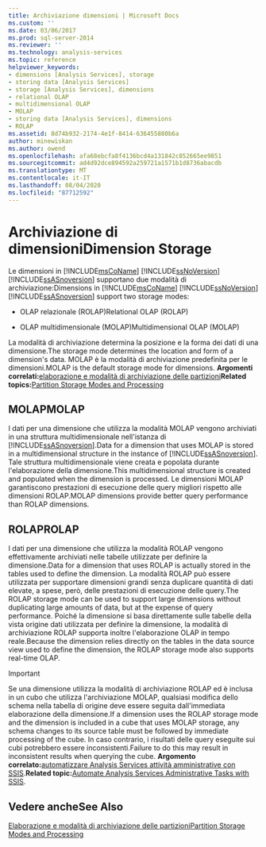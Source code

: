 ```yaml
---
title: Archiviazione dimensioni | Microsoft Docs
ms.custom: ''
ms.date: 03/06/2017
ms.prod: sql-server-2014
ms.reviewer: ''
ms.technology: analysis-services
ms.topic: reference
helpviewer_keywords:
- dimensions [Analysis Services], storage
- storing data [Analysis Services]
- storage [Analysis Services], dimensions
- relational OLAP
- multidimensional OLAP
- MOLAP
- storing data [Analysis Services], dimensions
- ROLAP
ms.assetid: 8d74b932-2174-4e1f-8414-636455880b6a
author: minewiskan
ms.author: owend
ms.openlocfilehash: afa68ebcfa8f4136bcd4a131842c852665ee9851
ms.sourcegitcommit: ad4d92dce894592a259721a1571b1d8736abacdb
ms.translationtype: MT
ms.contentlocale: it-IT
ms.lasthandoff: 08/04/2020
ms.locfileid: "87712592"
---
```

# <a name="dimension-storage"></a><span data-ttu-id="8c981-102">Archiviazione di dimensioni</span><span class="sxs-lookup"><span data-stu-id="8c981-102">Dimension Storage</span></span>
  <span data-ttu-id="8c981-103">Le dimensioni in [!INCLUDE[msCoName](../../includes/msconame-md.md)] [!INCLUDE[ssNoVersion](../../includes/ssnoversion-md.md)] [!INCLUDE[ssASnoversion](../../includes/ssasnoversion-md.md)] supportano due modalità di archiviazione:</span><span class="sxs-lookup"><span data-stu-id="8c981-103">Dimensions in [!INCLUDE[msCoName](../../includes/msconame-md.md)] [!INCLUDE[ssNoVersion](../../includes/ssnoversion-md.md)] [!INCLUDE[ssASnoversion](../../includes/ssasnoversion-md.md)] support two storage modes:</span></span>  
  
-   <span data-ttu-id="8c981-104">OLAP relazionale (ROLAP)</span><span class="sxs-lookup"><span data-stu-id="8c981-104">Relational OLAP (ROLAP)</span></span>  
  
-   <span data-ttu-id="8c981-105">OLAP multidimensionale (MOLAP)</span><span class="sxs-lookup"><span data-stu-id="8c981-105">Multidimensional OLAP (MOLAP)</span></span>  
  
 <span data-ttu-id="8c981-106">La modalità di archiviazione determina la posizione e la forma dei dati di una dimensione.</span><span class="sxs-lookup"><span data-stu-id="8c981-106">The storage mode determines the location and form of a dimension's data.</span></span> <span data-ttu-id="8c981-107">MOLAP è la modalità di archiviazione predefinita per le dimensioni.</span><span class="sxs-lookup"><span data-stu-id="8c981-107">MOLAP is the default storage mode for dimensions.</span></span> <span data-ttu-id="8c981-108">**Argomenti correlati:**[elaborazione e modalità di archiviazione delle partizioni](../multidimensional-models-olap-logical-cube-objects/partitions-partition-storage-modes-and-processing.md)</span><span class="sxs-lookup"><span data-stu-id="8c981-108">**Related topics:**[Partition Storage Modes and Processing](../multidimensional-models-olap-logical-cube-objects/partitions-partition-storage-modes-and-processing.md)</span></span>  
  
## <a name="molap"></a><span data-ttu-id="8c981-109">MOLAP</span><span class="sxs-lookup"><span data-stu-id="8c981-109">MOLAP</span></span>  
 <span data-ttu-id="8c981-110">I dati per una dimensione che utilizza la modalità MOLAP vengono archiviati in una struttura multidimensionale nell'istanza di [!INCLUDE[ssASnoversion](../../includes/ssasnoversion-md.md)].</span><span class="sxs-lookup"><span data-stu-id="8c981-110">Data for a dimension that uses MOLAP is stored in a multidimensional structure in the instance of [!INCLUDE[ssASnoversion](../../includes/ssasnoversion-md.md)].</span></span> <span data-ttu-id="8c981-111">Tale struttura multidimensionale viene creata e popolata durante l'elaborazione della dimensione.</span><span class="sxs-lookup"><span data-stu-id="8c981-111">This multidimensional structure is created and populated when the dimension is processed.</span></span> <span data-ttu-id="8c981-112">Le dimensioni MOLAP garantiscono prestazioni di esecuzione delle query migliori rispetto alle dimensioni ROLAP.</span><span class="sxs-lookup"><span data-stu-id="8c981-112">MOLAP dimensions provide better query performance than ROLAP dimensions.</span></span>  
  
## <a name="rolap"></a><span data-ttu-id="8c981-113">ROLAP</span><span class="sxs-lookup"><span data-stu-id="8c981-113">ROLAP</span></span>  
 <span data-ttu-id="8c981-114">I dati per una dimensione che utilizza la modalità ROLAP vengono effettivamente archiviati nelle tabelle utilizzate per definire la dimensione.</span><span class="sxs-lookup"><span data-stu-id="8c981-114">Data for a dimension that uses ROLAP is actually stored in the tables used to define the dimension.</span></span> <span data-ttu-id="8c981-115">La modalità ROLAP può essere utilizzata per supportare dimensioni grandi senza duplicare quantità di dati elevate, a spese, però, delle prestazioni di esecuzione delle query.</span><span class="sxs-lookup"><span data-stu-id="8c981-115">The ROLAP storage mode can be used to support large dimensions without duplicating large amounts of data, but at the expense of query performance.</span></span> <span data-ttu-id="8c981-116">Poiché la dimensione si basa direttamente sulle tabelle della vista origine dati utilizzata per definire la dimensione, la modalità di archiviazione ROLAP supporta inoltre l'elaborazione OLAP in tempo reale.</span><span class="sxs-lookup"><span data-stu-id="8c981-116">Because the dimension relies directly on the tables in the data source view used to define the dimension, the ROLAP storage mode also supports real-time OLAP.</span></span>  
  
> [!IMPORTANT]  
>  <span data-ttu-id="8c981-117">Se una dimensione utilizza la modalità di archiviazione ROLAP ed è inclusa in un cubo che utilizza l'archiviazione MOLAP, qualsiasi modifica dello schema nella tabella di origine deve essere seguita dall'immediata elaborazione della dimensione.</span><span class="sxs-lookup"><span data-stu-id="8c981-117">If a dimension uses the ROLAP storage mode and the dimension is included in a cube that uses MOLAP storage, any schema changes to its source table must be followed by immediate processing of the cube.</span></span> <span data-ttu-id="8c981-118">In caso contrario, i risultati delle query eseguite sui cubi potrebbero essere inconsistenti.</span><span class="sxs-lookup"><span data-stu-id="8c981-118">Failure to do this may result in inconsistent results when querying the cube.</span></span> <span data-ttu-id="8c981-119">**Argomento correlato:**[automatizzare Analysis Services attività amministrative con SSIS](../instances/automate-analysis-services-administrative-tasks-with-ssis.md).</span><span class="sxs-lookup"><span data-stu-id="8c981-119">**Related topic:**[Automate Analysis Services Administrative Tasks with SSIS](../instances/automate-analysis-services-administrative-tasks-with-ssis.md).</span></span>  
  
## <a name="see-also"></a><span data-ttu-id="8c981-120">Vedere anche</span><span class="sxs-lookup"><span data-stu-id="8c981-120">See Also</span></span>  
 [<span data-ttu-id="8c981-121">Elaborazione e modalità di archiviazione delle partizioni</span><span class="sxs-lookup"><span data-stu-id="8c981-121">Partition Storage Modes and Processing</span></span>](../multidimensional-models-olap-logical-cube-objects/partitions-partition-storage-modes-and-processing.md)  
  
  
